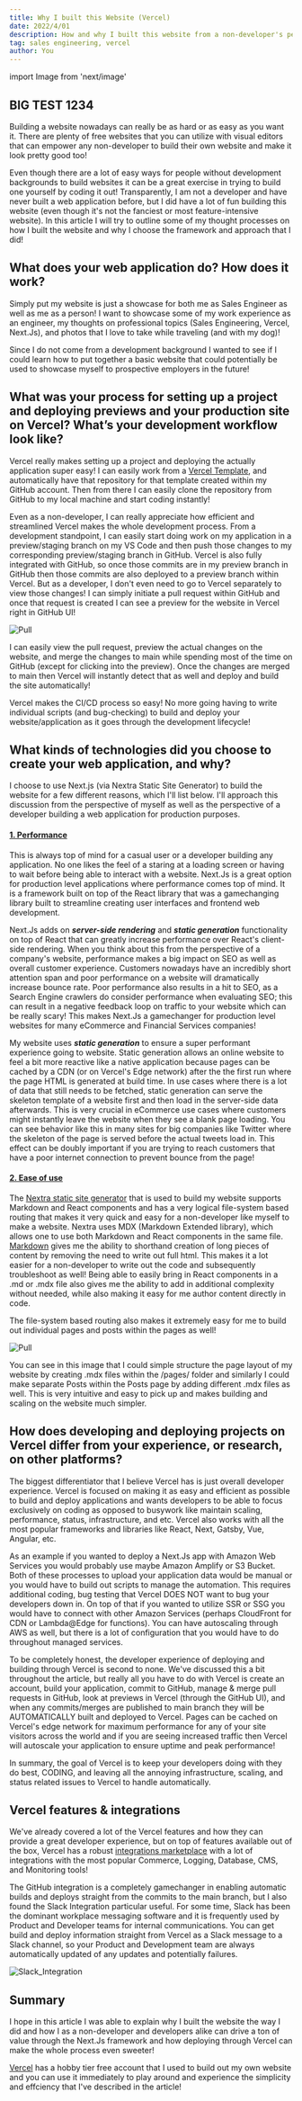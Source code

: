 ```yaml
---
title: Why I built this Website (Vercel)
date: 2022/4/01
description: How and why I built this website from a non-developer's perspective
tag: sales engineering, vercel
author: You
---
```

import Image from 'next/image'

## BIG TEST 1234

Building a website nowadays can really be as hard or as easy as you want it.  There are plenty of free websites that you can utilize with visual editors that can empower any non-developer to build their own website and make it look pretty good too!

Even though there are a lot of easy ways for people without development backgrounds to build websites it can be a great exercise in trying to build one yourself by coding it out! Transparently, I am not a developer and have never built a web application before, but I did have a lot of fun building this website (even though it's not the fanciest or most feature-intensive website).  In this article I will try to outline some of my thought processes on how I built the website and why I choose the framework and approach that I did!

## What does your web application do? How does it work?

Simply put my website is just a showcase for both me as Sales Engineer as well as me as a person! I want to showcase some of my work experience as an engineer, my thoughts on professional topics (Sales Engineering, Vercel, Next.Js), and photos that I love to take while traveling (and with my dog)!

Since I do not come from a development background I wanted to see if I could learn how to put together a basic website that could potentially be used to showcase myself to prospective employers in the future!

## What was your process for setting up a project and deploying previews and your production site on Vercel? What’s your development workflow look like?

Vercel really makes setting up a project and deploying the actually application super easy! I can easily work from a [Vercel Template](https://vercel.com/templates), and automatically have that repository for that template created within my GitHub account.  Then from there I can easily clone the repository from GitHub to my local machine and start coding instantly!

Even as a non-developer, I can really appreciate how efficient and streamlined Vercel makes the whole development process.  From a development standpoint, I can easily start doing work on my application in a preview/staging branch on my VS Code and then push those changes to my corresponding preview/staging branch in GitHub. Vercel is also fully integrated with GitHub, so once those commits are in my preview branch in GitHub then those commits are also deployed to a preview branch within Vercel.  But as a developer, I don't even need to go to Vercel separately to view those changes! I can simply initiate a pull request within GitHub and once that request is created I can see a preview for the website in Vercel right in GitHub UI!

![Pull](/images/pullrequest.png)

I can easily view the pull request, preview the actual changes on the website, and merge the changes to main while spending most of the time on GitHub (except for clicking into the preview).  Once the changes are merged to main then Vercel will instantly detect that as well and deploy and build the site automatically!

Vercel makes the CI/CD process so easy! No more going having to write individual scripts (and bug-checking) to build and deploy your website/application as it goes through the development lifecycle!

## What kinds of technologies did you choose to create your web application, and why?

I choose to use Next.js (via Nextra Static Site Generator) to build the website for a few different reasons, which I'll list below.  I'll approach this discussion from the perspective of myself as well as the perspective of a developer building a web application for production purposes.

#### <u>1. Performance</u>
This is always top of mind for a casual user or a developer building any application.  No one likes the feel of a staring at a loading screen or having to wait before being able to interact with a website.  Next.Js is a great option for production level applications where performance comes top of mind.  It is a framework built on top of the React library that was a gamechanging library built to streamline creating user interfaces and frontend web development.

Next.Js adds on ***server-side rendering*** and ***static generation*** functionality on top of React that can greatly increase performance over React's client-side rendering.  When you think about this from the perspective of a company's website, performance makes a big impact on SEO as well as overall customer experience.  Customers nowadays have an incredibly short attention span and poor performance on a website will dramatically increase bounce rate. Poor performance also results in a hit to SEO, as a Search Engine crawlers do consider performance when evaluating SEO; this can result in a negative feedback loop on traffic to your website which can be really scary!  This makes Next.Js a gamechanger for production level websites for many eCommerce and Financial Services companies!

My website uses ***static generation*** to ensure a super performant experience going to website.  Static generation allows an online website to feel a bit more reactive like a native application because pages can be cached by a CDN (or on Vercel's Edge network) after the the first run where the page HTML is generated at build time.  In use cases where there is a lot of data that still needs to be fetched, static generation can serve the skeleton template of a website first and then load in the server-side data afterwards.  This is very crucial in eCommerce use cases where customers might instantly leave the website when they see a blank page loading. You can see behavior like this in many sites for big companies like Twitter where the skeleton of the page is served before the actual tweets load in.  This effect can be doubly important if you are trying to reach customers that have a poor internet connection to prevent bounce from the page!

#### <u>2. Ease of use</u>
The [Nextra static site generator](https://nextra.vercel.app/) that is used to build my website supports Markdown and React components and has a very logical file-system based routing that makes it very quick and easy for a non-developer like myself to make a website.  Nextra uses MDX (Markdown Extended library), which allows one to use both Markdown and React components in the same file.  [Markdown](https://www.markdownguide.org/basic-syntax/) gives me the ability to shorthand creation of long pieces of content by removing the need to write out full html.  This makes it a lot easier for a non-developer to write out the code and subsequently troubleshoot as well! Being able to easily bring in React components in a .md or .mdx file also gives me the ability to add in additional complexity without needed, while also making it easy for me author content directly in code.

The file-system based routing also makes it extremely easy for me to build out individual pages and posts within the pages as well!

![Pull](/images/nextra_routing.png)

You can see in this image that I could simple structure the page layout of my website by creating .mdx files within the /pages/ folder and similarly I could make separate Posts within the Posts page by adding different .mdx files as well.  This is very intuitive and easy to pick up and makes building and scaling on the website much simpler.

## How does developing and deploying projects on Vercel differ from your experience, or research, on other platforms?

The biggest differentiator that I believe Vercel has is just overall developer experience.  Vercel is focused on making it as easy and efficient as possible to build and deploy applications and wants developers to be able to focus exclusively on coding as opposed to busywork like maintain scaling, performance, status, infrastructure, and etc.  Vercel also works with all the most popular frameworks and libraries like React, Next, Gatsby, Vue, Angular, etc.

As an example if you wanted to deploy a Next.Js app with Amazon Web Services you would probably use maybe Amazon Amplify or S3 Bucket.  Both of these processes to upload your application data would be manual or you would have to build out scripts to manage the automation.  This requires additional coding, bug testing that Vercel DOES NOT want to bug your developers down in.  On top of that if you wanted to utilize SSR or SSG you would have to connect with other Amazon Services (perhaps CloudFront for CDN or Lambda@Edge for functions).  You can have autoscaling through AWS as well, but there is a lot of configuration that you would have to do throughout managed services.

To be completely honest, the developer experience of deploying and building through Vercel is second to none.  We've discussed this a bit throughout the article, but really all you have to do with Vercel is create an account, build your application, commit to GitHub, manage & merge pull requests in GitHub, look at previews in Vercel (through the GitHub UI), and when any commits/merges are published to main branch they will be AUTOMATICALLY built and deployed to Vercel.  Pages can be cached on Vercel's edge network for maximum performance for any of your site visitors across the world and if you are seeing increased traffic then Vercel will autoscale your application to ensure uptime and peak performance!

In summary, the goal of Vercel is to keep your developers doing with they do best, CODING, and leaving all the annoying infrastructure, scaling, and status related issues to Vercel to handle automatically.

## Vercel features & integrations

We've already covered a lot of the Vercel features and how they can provide a great developer experience, but on top of features available out of the box, Vercel has a robust [integrations marketplace](https://vercel.com/integrations) with a lot of integrations with the most popular Commerce, Logging, Database, CMS, and Monitoring tools!

The GitHub integration is a completely gamechanger in enabling automatic builds and deploys straight from the commits to the main branch, but I also found the Slack Integration particular useful.  For some time, Slack has been the dominant workplace messaging software and it is frequently used by Product and Developer teams for internal communications.  You can get build and deploy information straight from Vercel as a Slack message to a Slack channel, so your Product and Development team are always automatically updated of any updates and potentially failures.

![Slack_Integration](/images/slack_integration.png)

## Summary

I hope in this article I was able to explain why I built the website the way I did and how I as a non-developer and developers alike can drive a ton of value through the Next.Js framework and how deploying through Vercel can make the whole process even sweeter!

[Vercel](https://vercel.com/) has a hobby tier free account that I used to build out my own website and you can use it immediately to play around and experience the simplicity and effciency that I've described in the article!